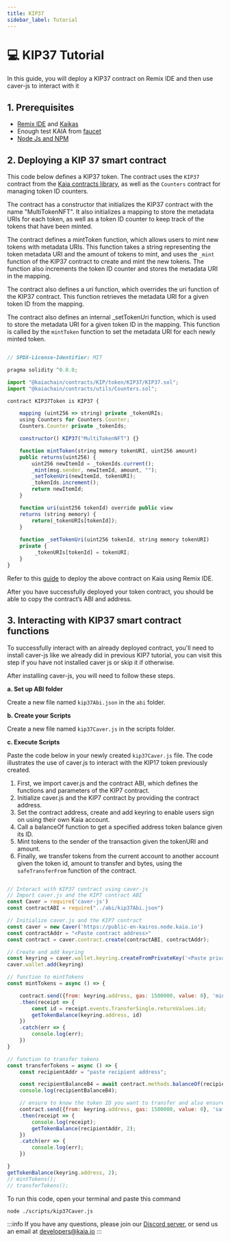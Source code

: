 ```yaml
---
title: KIP37
sidebar_label: Tutorial
---
```


# 💻 KIP37 Tutorial <a id="KIP37 Tutorial"></a>
In this guide, you will deploy a KIP37 contract on Remix IDE and then use caver-js to interact with it

## 1. Prerequisites <a id="KIP37 Tutorial Prerequsite"></a>

* [Remix IDE](https://docs.kaia.io/docs/build/tutorials/connecting-remix/#connecting-kaia---remix-using-kaikas-) and [Kaikas](https://kaikas.zendesk.com/hc/en-us/articles/6657796272793-How-do-I-install-PC-Kaikas-)
* Enough test KAIA from [faucet](https://faucet.kaia.io/)
* [Node Js and NPM](https://kinsta.com/blog/how-to-install-node-js/)

## 2. Deploying a KIP 37 smart contract <a id="Deploying KIP 37 Smart contract"></a>
This code below defines a KIP37 token. The contract uses the `KIP37` contract from the [Kaia contracts library](https://github.com/kaiachain/kaia-contracts), as well as the `Counters` contract for managing token ID counters.

The contract has a constructor that initializes the KIP37 contract with the name "MultiTokenNFT". It also initializes a mapping to store the metadata URIs for each token, as well as a token ID counter to keep track of the tokens that have been minted.

The contract defines a mintToken function, which allows users to mint new tokens with metadata URIs. This function takes a string representing the token metadata URI and the amount of tokens to mint, and uses the `_mint` function of the KIP37 contract to create and mint the new tokens. The function also increments the token ID counter and stores the metadata URI in the mapping.

The contract also defines a uri function, which overrides the uri function of the KIP37 contract. This function retrieves the metadata URI for a given token ID from the mapping.

The contract also defines an internal _setTokenUri function, which is used to store the metadata URI for a given token ID in the mapping. This function is called by the `mintToken` function to set the metadata URI for each newly minted token.

``` javascript title="KIP37Token.sol"

// SPDX-License-Identifier: MIT

pragma solidity ^0.8.0;

import "@kaiachain/contracts/KIP/token/KIP37/KIP37.sol";
import "@kaiachain/contracts/utils/Counters.sol";

contract KIP37Token is KIP37 {

    mapping (uint256 => string) private _tokenURIs;
    using Counters for Counters.Counter; 
    Counters.Counter private _tokenIds; 

    constructor() KIP37("MultiTokenNFT") {} 

    function mintToken(string memory tokenURI, uint256 amount)
    public returns(uint256) { 
        uint256 newItemId = _tokenIds.current(); 
        _mint(msg.sender, newItemId, amount, "");
        _setTokenUri(newItemId, tokenURI); 
        _tokenIds.increment(); 
        return newItemId; 
    } 

    function uri(uint256 tokenId) override public view 
    returns (string memory) { 
        return(_tokenURIs[tokenId]); 
    } 
    
    function _setTokenUri(uint256 tokenId, string memory tokenURI)
    private {
         _tokenURIs[tokenId] = tokenURI; 
    } 
}

```

Refer to this [guide](https://docs.kaia.io/docs/build/tutorials/connecting-remix/#connecting-kaia---remix-using-metamask-) to deploy the above contract on Kaia using Remix IDE.

After you have successfully deployed your token contract, you should be able to copy the contract’s ABI and address. 

## 3. Interacting with KIP37 smart contract functions <a id="Interacting with KIP37 smart contract functions"></a>

To successfully interact with an already deployed contract, you'll need to install caver-js like we already did in previous KIP7 tutorial, you can visit this step if you have not installed caver js or skip it if otherwise.

After installing caver-js, you will need to follow these steps.

**a. Set up ABI folder**

Create a new file named `kip37Abi.json` in the `abi` folder. 

**b. Create your Scripts**

Create a new file named `kip37Caver.js` in the scripts folder. 

**c. Execute Scripts**

Paste the code below in your newly created `kip37Caver.js` file. The code illustrates the use of caver.js to interact with the KIP17 token previously created.

1. First, we import caver.js and the contract ABI, which defines the functions and parameters of the KIP7 contract. 
2. Initialize caver.js and the KIP7 contract by providing the contract address.
3. Set the contract address, create and add keyring to enable users sign on using their own Kaia account. 
4. Call a balanceOf function to get a specified address token balance given its ID. 
5. Mint tokens to the sender of the transaction given the tokenURI and amount. 
6. Finally, we transfer tokens from the current account to another account given the token id, amount to transfer and bytes,  using the `safeTransferFrom` function of the contract.

``` javascript

// Interact with KIP37 contract using caver-js
// Import caver.js and the KIP7 contract ABI
const Caver = require('caver-js')
const contractABI = require("../abi/kip37Abi.json")

// Initialize caver.js and the KIP7 contract
const caver = new Caver('https://public-en-kairos.node.kaia.io')
const contractAddr = "<Paste contract address>"
const contract = caver.contract.create(contractABI, contractAddr);

// Create and add keyring
const keyring = caver.wallet.keyring.createFromPrivateKey('<Paste private key from Kaikas Wallet>')
caver.wallet.add(keyring)

// function to mintTokens 
const mintTokens = async () => {

    contract.send({from: keyring.address, gas: 1500000, value: 0}, 'mintToken', "", 5)
    .then(receipt => {
        const id = receipt.events.TransferSingle.returnValues.id;
        getTokenBalance(keyring.address, id)
    })
    .catch(err => {
        console.log(err);
    })
}

// function to transfer tokens
const transferTokens = async () => {
    const recipientAddr = "paste recipient address";

    const recipientBalanceB4 = await contract.methods.balanceOf(recipientAddr, 2).call();
    console.log(recipientBalanceB4);

    // ensure to know the token ID you want to transfer and also ensure the from address has token balance
    contract.send({from: keyring.address, gas: 1500000, value: 0}, 'safeTransferFrom', keyring.address, recipientAddr, 2, 2, "0x")
    .then(receipt => {
        console.log(receipt);
        getTokenBalance(recipientAddr, 2);
    })
    .catch(err => {
        console.log(err);
    })

}
getTokenBalance(keyring.address, 2);
// mintTokens();
// transferTokens();

```
To run this code, open your terminal and paste this command

```javascrript
node ./scripts/kip37Caver.js
```

:::info
If you have any questions, please join our [Discord server](https://discord.gg/kaiachain), or send us an email at developers@kaia.io
:::